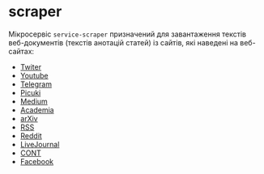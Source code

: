 # scraper
Мікросервіс `service-scraper` призначений для завантаження текстів веб-документів (текстів анотацій статей) із сайтів, які наведені на веб-сайтах: 
- [Twiter](https://twitter.com/)
- [Youtube](https://www.youtube.com/)
- [Telegram](https://www.t.me)
- [Picuki](https://www.picuki.com/)
- [Medium](https://medium.com/)
- [Academia](https://www.academia.edu/)
- [arXiv](https://arxiv.org/)
- [RSS]()
- [Reddit](https://www.reddit.com/)
- [LiveJournal](https://www.livejournal.com/)
- [CONT](https://cont.ws/)
- [Facebook](https://www.facebook.com/)
